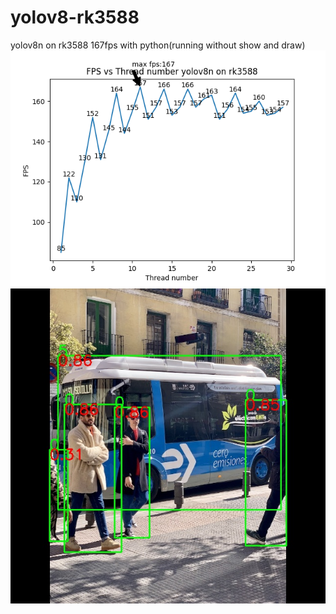 # yolov8-rk3588

yolov8n on rk3588 167fps with python(running without show and draw)
![image](1000times.png)
![image](./model/bus_out.jpg)
